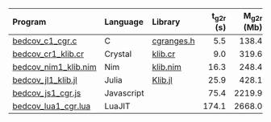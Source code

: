 |Program | Language | Library | t<sub>g2r</sub> (s) | M<sub>g2r</sub> (Mb) | t<sub>r2g</sub> (s) | M<sub>r2g</sub> (Mb) |
|:-------|:---------|:--------|--------------------:|---------------------:|--------------------:|---------------------:|
|[bedcov\_c1\_cgr.c](bedcov_c1_cgr.c)          |C         |[cgranges.h](../lib/cgranges.h)|  5.5|  138.4 | 10.7|  19.1 |
|[bedcov\_cr1\_klib.cr](bedcov_cr1_klib.cr)    |Crystal   |[klib.cr](../lib/klib.cr)      |  9.0|  319.6 | 17.6|  40.7 |
|[bedcov\_nim1\_klib.nim](bedcov_nim1_klib.nim)|Nim       |[klib.nim](../lib/klib.nim)    | 16.3|  248.4 | 26.1|  34.1 |
|[bedcov\_jl1\_klib.jl](bedcov_jl1_klib.jl)    |Julia     |[Klib.jl](../lib/Klib.jl)      | 25.9|  428.1 | 63.5| 257.0 |
|[bedcov\_js1\_cgr.js](bedcov_js1_cgr.jl)      |Javascript|                               | 75.4| 2219.9 | 87.2| 316.8 |
|[bedcov\_lua1\_cgr.lua](bedcov_lua1_cgr.lua)  |LuaJIT    |                               |174.1| 2668.0 |217.6| 364.6 |
